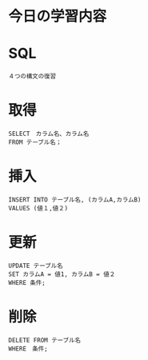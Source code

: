# 今日の学習内容

# SQL
    ４つの構文の復習
    
# 取得
    SELECT　カラム名、カラム名
    FROM テーブル名；

# 挿入
    INSERT INTO テーブル名, (カラムA,カラムB)
    VALUES (値１,値２)

# 更新
    UPDATE テーブル名
    SET カラムA = 値1, カラムB = 値２
    WHERE 条件;

# 削除
    DELETE FROM テーブル名
    WHERE　条件;
